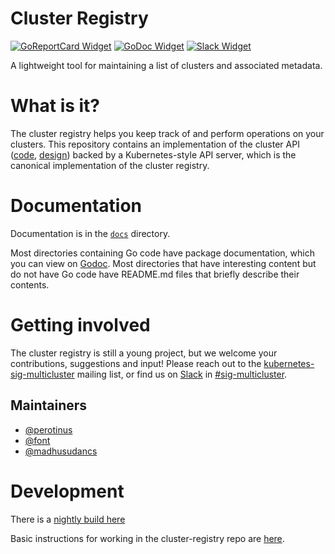 # Cluster Registry

[![GoReportCard Widget]][GoReportCard] [![GoDoc Widget]][GoDoc] [![Slack Widget]][Slack]

[GoDoc]: https://godoc.org/k8s.io/cluster-registry
[GoDoc Widget]: https://godoc.org/k8s.io/cluster-registry?status.svg
[Slack]: http://slack.kubernetes.io#sig-multicluster
[Slack Widget]: https://s3.eu-central-1.amazonaws.com/ngtuna/join-us-on-slack.png
[GoReportCard Widget]: https://goreportcard.com/badge/k8s.io/cluster-registry
[GoReportCard]: https://goreportcard.com/report/k8s.io/cluster-registry

A lightweight tool for maintaining a list of clusters and associated metadata.

# What is it?

The cluster registry helps you keep track of and perform operations on your
clusters. This repository contains an implementation of the cluster API
([code](https://github.com/kubernetes/cluster-registry/tree/master/pkg/apis/clusterregistry),
[design](docs/api_design.md))
backed by a Kubernetes-style API server, which is the canonical implementation
of the cluster registry.

# Documentation

Documentation is in the
[`docs`](docs)
directory.

Most directories containing Go code have package documentation, which you can
view on [Godoc](https://godoc.org/k8s.io/cluster-registry). Most directories
that have interesting content but do not have Go code have README.md files that
briefly describe their contents.

# Getting involved

The cluster registry is still a young project, but we welcome your
contributions, suggestions and input! Please reach out to the
[kubernetes-sig-multicluster](https://groups.google.com/forum/#!forum/kubernetes-sig-multicluster)
mailing list, or find us on
[Slack](https://github.com/kubernetes/community/blob/master/communication.md#social-media)
in [#sig-multicluster](https://kubernetes.slack.com/messages/sig-multicluster/).

## Maintainers

-   [@perotinus](https://github.com/perotinus)
-   [@font](https://github.com/font)
-   [@madhusudancs](https://github.com/madhusudancs)

# Development

There is a [nightly build here](https://k8s-testgrid.appspot.com/sig-multicluster-cluster-registry)

Basic instructions for working in the cluster-registry repo are
[here](docs/development.md).
